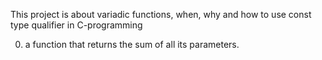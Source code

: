 This project is about variadic functions, when, why and how to use const type qualifier in C-programming
 
0. a function that returns the sum of all its parameters.
